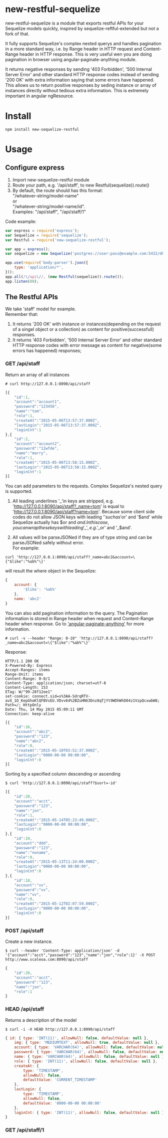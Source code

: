 # new-restful-sequelize
new-restful-sequelize is a module that exports restful APIs for your Sequelize models quickly, inspired by sequelize-reftful-extended but not a fork of that. 

It fully supports Sequelize's complex nested querys and handles pagination in a more standard way, i.e. by Range header in HTTP request and Content-Range header in HTTP response. This is very useful wen you are doing pagination in browser using angular-paginate-anything module. 

It returns negative responses by sending '403 Forbidden', '500 Internal Server Error' and other standard HTTP response codes instead of sending '200 OK' with extra information saying that some errors have happened. This allows us to return positive responses by seding instance or array of instances directly without tedious extra information. This is extremely important in angular ngResource.

# Install
```console
npm install new-sequelize-restful
```

# Usage

## Configure express

1. Import new-sequelize-restful module
2. Route your path, e.g. '/api/staff', to new Restful(sequelize)).route()
3. By default, the route should has this format: <br>"/whatever-string/model-name" <br>or <br>"/whatever-string/model-name/id". <br>Examples:
"/api/staff", "/api/staff/1"


Code example: 
```js
var express = require('express');
var Sequelize = require('sequelize');
var Restful = require('new-sequelize-restful');

var app = express();
var sequelize = new Sequelize('postgres://user:pass@example.com:5432/dbname');

app.use(require('body-parser').json({
	type: 'application/*',
}));
app.all(/\/api\//, (new Restful(sequelize)).route());
app.listen(80);
```

## The Restful APIs
We take 'staff' model for example. <br>
Remember that:


1. It returns '200 OK' with instance or instances(depending on the request of a singel object or a collection) as content for positive(successfull) responses.
2. It returns '403 Forbidden', '500 Internal Server Error' and other standard HTTP response codes with error message as content for negative(some errors has happened) responses;


### GET /api/staff
Return an array of all instances
```console
# curl http://127.0.0.1:8090/api/staff
```
```js
[{
	"id":1,
	"account":"account1",
	"password":"123456",
	"name":"tom",
	"role":1,
	"createAt":"2015-05-06T13:57:37.000Z",
	"lastLogin":"2015-05-06T13:57:37.000Z",
	"loginCnt":1
},{
	"id":2,
	"account":"account2",
	"password":"12wfde",
	"name":"marry",
	"role":1,
	"createAt":"2015-05-06T13:58:15.000Z",
	"lastLogin":"2015-05-06T13:58:15.000Z",
	"loginCnt":1
}]
```
You can add parameters to the requests. Complex Sequelize's nested query is supported.<br>


1. All leading underlines '\_'in keys are stripped, e.g. 'http://127.0.0.1:8090/api/staff?_name=tom' is equal to 'http://127.0.0.1:8090/api/staff?name=tom'. Because some client side codes do not allow JSON keys with leading '$' such as '$or' and '$and' while Sequelize actually has $or and $and. In this case, you can wrap these keys with leading '\_', e.g. '\_$or' and '\_$and'.


2. All values will be parseJSONed if they are of type string and can be parseJSONed safely without error.<br>
For example:<br>
```console
curl 'http://127.0.0.1:8090/api/staff?_name=abc2&account=\{"$like":"%ab%"\}'
```
will result the where object in the Sequelize: 
```js
{ 
	account: { 
		'$like': '%ab%' 
	}, 
	name: 'abc2' 
}
```


You can also add pagination information to the query.
The Pagination information is stored in Range header when request and Content-Range header when response. Go to ['angular-paginate-anything'](https://github.com/begriffs/angular-paginate-anything) for more information.
```console
# curl -v --header "Range: 0-10" 'http://127.0.0.1:8090/api/staff?_name=abc2&account=\{"$like":"%ab%"\}'
```
Response:
```console
HTTP/1.1 200 OK
X-Powered-By: Express
Accept-Ranges: items
Range-Unit: items
Content-Range: 0-0/1
Content-Type: application/json; charset=utf-8
Content-Length: 153
ETag: W/"99-28f12ee1"
set-cookie: connect.sid=s%3AA-SdrqRTV-avX_1O_KepGhoKlQFBVsEU.VDvv64%2BZuHN63Dnz8qTjYt9WDhWhD04z1VzpQcxwbW8; Path=/; HttpOnly
Date: Thu, 14 May 2015 05:09:11 GMT
Connection: keep-alive
```
```js
[{
	"id":16,
	"account":"abc2",
	"password":"123",
	"name":"abc2",
	"role":0,
	"createAt":"2015-05-10T03:52:37.000Z",
	"lastLogin":"0000-00-00 00:00:00",
	"loginCnt":0
}]
```

Sorting by a specified column descending or ascending
```console
$ curl 'http://127.0.0.1:8090/api/staff?$sort=-id'
```
```js
[{
	"id":20,
	"account":"acct",
	"password":"123",
	"name":"jon",
	"role":1,
	"createAt":"2015-05-14T05:23:49.000Z",
	"lastLogin":"0000-00-00 00:00:00",
	"loginCnt":0
},{
	"id":19,
	"account":"ddd",
	"password":"123",
	"name":"noname",
	"role":0,
	"createAt":"2015-05-13T11:24:00.000Z",
	"lastLogin":"0000-00-00 00:00:00",
	"loginCnt":0
},{
	"id":18,
	"account":"vv",
	"password":"vv",
	"name":"vv",
	"role":0,
	"createAt":"2015-05-12T02:07:59.000Z",
	"lastLogin":"0000-00-00 00:00:00",
	"loginCnt":0
}]
```


### POST /api/staff
Create a new instance.
```console
$ curl --header 'Content-Type: application/json' -d '{"account":"acct","password":"123","name":"jon","role":1}' -X POST http://www.scaleoa.com:8090/api/staff
```
```js
{
	"id":20,
	"account":"acct",
	"password":"123",
	"name":"jon",
	"role":1
}
```

### HEAD /api/staff
Returns a description of the model
```console
$ curl -i -X HEAD http://127.0.0.1:8090/api/staff
```
```js
{ id: { type: 'INT(11)', allowNull: false, defaultValue: null },
	img: { type: 'MEDIUMTEXT', allowNull: true, defaultValue: null },
	account: { type: 'VARCHAR(64)', allowNull: false, defaultValue: null },
	password: { type: 'VARCHAR(64)', allowNull: false, defaultValue: null },
	name: { type: 'VARCHAR(64)', allowNull: false, defaultValue: null },
	role: { type: 'INT(11)', allowNull: false, defaultValue: null },
	createAt: { 
		type: 'TIMESTAMP',
		allowNull: false,
		defaultValue: 'CURRENT_TIMESTAMP' 
	},
	lastLogin: { 
		type: 'TIMESTAMP',
		allowNull: false,
		defaultValue: '0000-00-00 00:00:00' 
	},
	loginCnt: { type: 'INT(11)', allowNull: false, defaultValue: null }
}
```


### GET /api/staff/1
